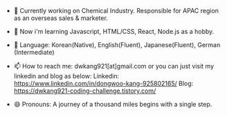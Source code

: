 - 🔭 Currently working on Chemical Industry. Responsible for APAC region as an overseas sales & marketer.

- 🌱 Now i'm learning Javascript, HTML/CSS, React, Node.js as a hobby.

- 💬 Language: Korean(Native), English(Fluent), Japanese(Fluent), German (Intermediate)

- 📫 How to reach me: dwkang921[at]gmail.com or you can just visit my linkedin and blog as below:
     Linkedin: https://www.linkedin.com/in/dongwoo-kang-925802165/
     Blog: https://dwkang921-coding-challenge.tistory.com/

- 😄 Pronouns: A journey of a thousand miles begins with a single step.
